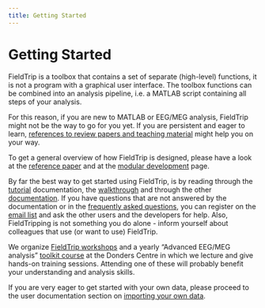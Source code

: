 ```yaml
---
title: Getting Started
---
```


# Getting Started

FieldTrip is a toolbox that contains a set of separate (high-level) functions, it is not a program with a graphical user interface. The toolbox functions can be combined into an analysis pipeline, i.e. a MATLAB script containing all steps of your analysis.

For this reason, if you are new to MATLAB or EEG/MEG analysis, FieldTrip might not be the way to go for you yet. If you are persistent and eager to learn, [references to review papers and teaching material](/references_to_review_papers_and_teaching_material) might help you on your way.

To get a general overview of how FieldTrip is designed, please have a look at the [reference paper](http://www.hindawi.com/journals/cin/2011/156869) and at the [modular development](/development/module) page.

By far the best way to get started using FieldTrip, is by reading through the [tutorial](/tutorial) documentation, the [walkthrough](/walkthrough) and through the other [documentation](/documentation). If you have questions that are not answered by the documentation or in the [frequently asked questions](/faq), you can register on the [email list](/discussion_list) and ask the other users and the developers for help. Also, FieldTripping is not something you do alone - inform yourself about colleagues that use (or want to use) FieldTrip.

We organize [FieldTrip workshops](/workshop) and a yearly “Advanced EEG/MEG analysis” [toolkit course](http://www.ru.nl/donders/agenda-news/courses/) at the Donders Centre in which we lecture and give hands-on training sessions. Attending one of these will probably benefit your understanding and analysis skills.

If you are very eager to get started with your own data, please proceed to the user documentation section on [importing your own data](/reading_data).
